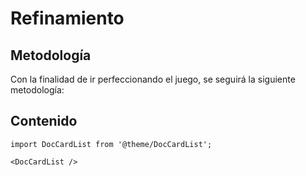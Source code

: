 # Refinamiento

## Metodología

Con la finalidad de ir perfeccionando el juego, se seguirá la siguiente metodología:


## Contenido

```mdx-code-block
import DocCardList from '@theme/DocCardList';

<DocCardList />
```
